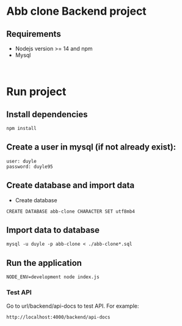 # Abb clone Backend project

## Requirements
* Nodejs version >= 14 and  npm
* Mysql

&nbsp;
# Run project
## Install dependencies
```npm install```
## Create a user in mysql (if not already exist):
```
user: duyle
password: duyle95
```
## Create database and import data
* Create database
```
CREATE DATABASE abb-clone CHARACTER SET utf8mb4
```
## Import data to database
```
mysql -u duyle -p abb-clone < ./abb-clone*.sql
```
## Run the application
```
NODE_ENV=development node index.js
```
### Test API
Go to url/backend/api-docs to test API. For example: 
```
http://localhost:4000/backend/api-docs
```